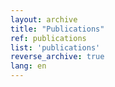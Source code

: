 ```yaml
---
layout: archive
title: "Publications"
ref: publications
list: 'publications'
reverse_archive: true
lang: en
---
```

